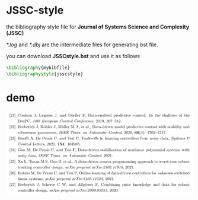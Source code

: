 # JSSC-style
the bibliography style file for **Journal of Systems Science and Complexity (JSSC)**

_*.log_ and _*.dbj_ are the intermediate files for generating bst file.

you can download **JSSCstyle.bst** and use it as follows

```latex
\bibliography{mybibfile}
\bibliographystyle{jsscstyle}
```

# demo
![](temp.png)
